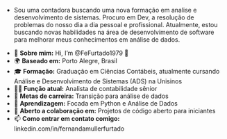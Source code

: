 * Sou uma contadora buscando uma nova formação em analise e desenvolvimento de sistemas. Procuro em Dev, a resolução de problemas do nosso dia a dia pessoal e profissional. Atualmente, 
estou buscando novas habilidades na área de desenvolvimento de software para melhorar meus conhecimentos em análise de dados.


- 🚀 **Sobre mim:** Hi, I’m @FeFurtado1979  👋 
- 🌍 **Baseado em:** Porto Alegre, Brasil
- 🎓 **Formação:** Graduação em Ciências Contábeis, atualmente cursando Análise e Desenvolvimento de Sistemas (ADS) na Unisinos
- 🧑‍💻 **Função atual:** Analista de contabilidade sênior
- 💼 **Metas de carreira:** Transição para análise de dados
- 🧠 **Aprendizagem:** Focada em Python e Análise de Dados
- 🤝 **Aberto a colaboração em:** Projetos de código aberto para iniciantes
- 📫 **Como entrar em contato comigo:** linkedin.com/in/fernandamullerfurtado


<!---
FeFurtado1979/FeFurtado1979 is a ✨ special ✨ repository because its `README.md` (this file) appears on your GitHub profile.
You can click the Preview link to take a look at your changes.
--->





